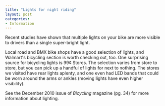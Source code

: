 ```yaml
---
title: "Lights for night riding"
layout: post
categories:
- Information
---
```


Recent studies have shown that multiple lights on your bike are more visible to drivers than a single super-bright light.

Local road and BMX bike shops have a good selection of lights, and Walmart's bicycling section is worth checking out, too. One surprising source for bicycling lights is 99¢ Stores. The selection varies from store to store, but you can pick up a handful of lights for next to nothing. The stores we visited have rear lights aplenty, and one even had LED bands that could be worn around the arms or ankles (moving lights have even higher visibility).

See the December 2010 issue of *Bicycling* magazine (pg. 34) for more information about lighting.